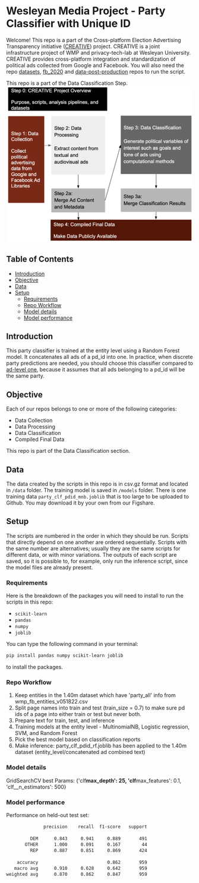 # Wesleyan Media Project - Party Classifier with Unique ID

Welcome! This repo is a part of the Cross-platform Election Advertising Transparency initiative ([CREATIVE](https://www.creativewmp.com/)) project. CREATIVE is a joint infrastructure project of WMP and privacy-tech-lab at Wesleyan University. CREATIVE provides cross-platform integration and standardization of political ads collected from Google and Facebook. You will also need the repo [datasets](https://github.com/Wesleyan-Media-Project/datasets), [fb_2020](https://github.com/Wesleyan-Media-Project/fb_2020) and [data-post-production](https://github.com/Wesleyan-Media-Project/data-post-production) repos to run the script.

This repo is a part of the Data Classification Step.
![A picture of the repo pipeline with this repo highlighted](Creative_Pipelines.png)

## Table of Contents

- [Introduction](#introduction)
- [Objective](#objective)
- [Data](#data)
- [Setup](#setup)
  - [Requirements](#requirements)
  - [Repo Workflow](#repo-workflow)
  - [Model details](#model-details)
  - [Model performance](#model-performance)

## Introduction

This party classifier is trained at the entity level using a Random Forest model. It concatenates all ads of a pd_id into one. In practice, when discrete party predictions are needed, you should choose this classifier compared to [ad-level one](https://github.com/Wesleyan-Media-Project/party_classifier), because it assumes that all ads belonging to a pd_id will be the same party.

## Objective

Each of our repos belongs to one or more of the following categories:

- Data Collection
- Data Processing
- Data Classification
- Compiled Final Data

This repo is part of the Data Classification section.

## Data

The data created by the scripts in this repo is in csv.gz format and located in `/data` folder. The training model is saved in `/models` folder. There is one training data `party_clf_pdid_mnb.joblib` that is too large to be uploaded to Github. You may download it by your own from our Figshare.

## Setup

The scripts are numbered in the order in which they should be run. Scripts that directly depend on one another are ordered sequentially. Scripts with the same number are alternatives; usually they are the same scripts for different data, or with minor variations. The outputs of each script are saved, so it is possible to, for example, only run the inference script, since the model files are already present.

### Requirements

Here is the breakdown of the packages you will need to install to run the scripts in this repo:

- `scikit-learn`
- `pandas`
- `numpy`
- `joblib`

You can type the following command in your terminal:

```bash
pip install pandas numpy scikit-learn joblib
```

to install the packages.

### Repo Workflow

1. Keep entities in the 1.40m dataset which have 'party_all' info from wmp_fb_entities_v051822.csv
2. Split page names into train and test (train_size = 0.7) to make sure pd ids of a page into either train or test but never both.
3. Prepare text for train, test, and inference
4. Training models at the entity level - MultinomialNB, Logistic regression, SVM, and Random Forest
5. Pick the best model based on classification reports
6. Make inference: party_clf_pdid_rf.joblib has been applied to the 1.40m dataset (entity_level/concatenated ad combined text)

### Model details

GridSearchCV best Params: {'clf**max_depth': 25, 'clf**max_features': 0.1, 'clf\_\_n_estimators': 500}

### Model performance

Performance on held-out test set:

```
              precision    recall  f1-score   support

         DEM      0.843     0.941     0.889       491
       OTHER      1.000     0.091     0.167        44
         REP      0.887     0.851     0.869       424

    accuracy                          0.862       959
   macro avg      0.910     0.628     0.642       959
weighted avg      0.870     0.862     0.847       959
```
